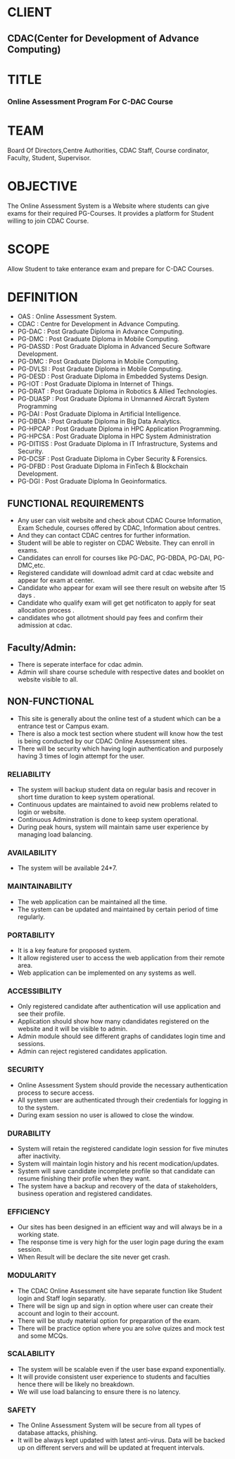 # CLIENT 
## CDAC(Center for Development of Advance Computing)

# TITLE 
### Online Assessment Program For C-DAC Course

# TEAM
Board Of Directors,Centre Authorities, CDAC Staff, Course cordinator, Faculty, Student, Supervisor.

# OBJECTIVE
The Online Assessment System is a Website where students can give exams for their required PG-Courses. It provides a platform for Student willing to join CDAC Course.

# SCOPE
Allow Student to take enterance exam and prepare for C-DAC Courses.

# DEFINITION
- OAS : Online Assessment System.
- CDAC : Centre for Development in Advance Computing.
- PG-DAC : Post Graduate Diploma in Advance Computing.
- PG-DMC : Post Graduate Diploma in Mobile Computing.
- PG-DASSD : Post Graduate Diploma in Advanced Secure Software Development.
- PG-DMC : Post Graduate Diploma in Mobile Computing.
- PG-DVLSI : Post Graduate Diploma in Mobile Computing.
- PG-DESD : Post Graduate Diploma in Embedded Systems Design.
- PG-IOT : Post Graduate Diploma in Internet of Things.
- PG-DRAT : Post Graduate Diploma in Robotics & Allied Technologies.
- PG-DUASP : Post Graduate Diploma in Unmanned Aircraft System Programming
- PG-DAI : Post Graduate Diploma in Artificial Intelligence.
- PG-DBDA : Post Graduate Diploma in Big Data Analytics.
- PG-HPCAP : Post Graduate Diploma in HPC Application Programming.
- PG-HPCSA : Post Graduate Diploma in HPC System Administration
- PG-DITISS : Post Graduate Diploma in IT Infrastructure, Systems and Security.
- PG-DCSF : Post Graduate Diploma in Cyber Security & Forensics.
- PG-DFBD : Post Graduate Diploma in FinTech & Blockchain Development.
- PG-DGI : Post Graduate Diploma In Geoinformatics.

## FUNCTIONAL REQUIREMENTS
- Any user can visit website and check about CDAC Course Information, Exam Schedule, courses offered by CDAC, Information about centres.
- And they can contact CDAC centres for further information. 
- Student will be able to register on CDAC Website. They can enroll in exams.
- Candidates can enroll for courses like PG-DAC, PG-DBDA, PG-DAI, PG-DMC,etc.
- Registered candidate will download admit card at cdac website and appear for exam at center.
- Candidate who appear for exam will see there result on website after 15 days .
- Candidate who qualify  exam will get get notificaton to apply for seat allocation process .
- candidates who got allotment should pay fees and confirm their admission at cdac.

## Faculty/Admin:
- There is seperate interface for cdac admin.
- Admin will share course schedule with respective dates and booklet on website visible to all.

## NON-FUNCTIONAL
- This site is generally about the online test of a student which can be a entrance test or Campus exam.
- There is also a mock test section where student will know how the test is being conducted by our CDAC Online Assessment sites.
- There will be security which having login authentication and purposely having 3 times of login attempt for the user.

### RELIABILITY
- The system will backup student data on regular basis and recover in short time duration to keep system operational.
- Continuous updates are maintained to avoid new problems related to login or website.
- Continuous Adminstration is done to keep system operational.
- During peak hours, system will maintain same user experience by managing load balancing.

### AVAILABILITY
- The system will be available 24*7.

### MAINTAINABILITY
- The web application can be maintained all the time.
- The system can be updated and maintained by certain period of time regularly.
  
### PORTABILITY
- It is a key feature for proposed system.
- It allow registered user to access the web application from their remote area.
- Web application can be implemented on any systems as well.

### ACCESSIBILITY
- Only registered candidate after authentication will use application and see their profile. 
- Application should show how many cdandidates registered on the website and it will be visible to admin.
- Admin module should see different graphs of candidates login time and sessions.
- Admin can reject registered candidates application.

### SECURITY
- Online  Assessment System should provide the necessary authentication process to secure access.
- All system user are authenticated through their credentials for logging in to the system.
- During exam session no user is allowed to close the window.

### DURABILITY
- System will retain the registered candidate login session for five minutes after inactivity.
- System will maintain login history and his recent modication/updates.
- System will save candidate incomplete profile so that candidate can resume finishing their profile when they want.
- The system have a backup and recovery of the data of stakeholders, business operation and registered candidates.

### EFFICIENCY
- Our sites has been designed in an efficient way and will always be in a working state.
- The response time is very high for the user login page during the exam session.
- When Result will be declare the site never get crash.
### MODULARITY
- The CDAC Online Assessment site have separate function like Student login and Staff login separatly.
- There will be sign up and sign in option where user can create their account and login to their account.
- There will be study material option for preparation of the exam.
- There will be practice option where you are solve quizes and mock test and some MCQs.

### SCALABILITY
- The system will be scalable even if the user base expand exponentially. 
- It will provide consistent user experience to students and faculties hence there will be likely no breakdown.
- We will use load balancing to ensure there is no latency.

### SAFETY
- The Online Assessment System will be secure from all types of database attacks, phishing.
- It will be always kept updated with latest anti-virus. Data will be backed up on different servers and will be updated at frequent intervals.
